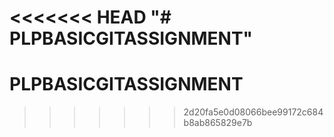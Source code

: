 <<<<<<< HEAD
"# PLPBASICGITASSIGNMENT" 
=======
# PLPBASICGITASSIGNMENT
>>>>>>> 2d20fa5e0d08066bee99172c684b8ab865829e7b
